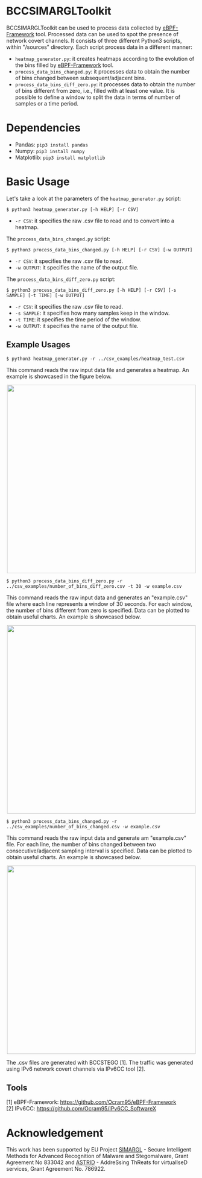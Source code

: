 # BCCSIMARGLToolkit

BCCSIMARGLToolkit can be used to process data collected by [eBPF-Framework](https://github.com/Ocram95/eBPF-Framework) tool. Processed data can be used to spot the presence of network covert channels.
It consists of three different Python3 scripts, within "/sources" directory. 
Each script process data in a different manner:
- ```heatmap_generator.py```: it creates heatmaps according to the evolution of the bins filled by [eBPF-Framework](https://github.com/Ocram95/eBPF-Framework) tool. 
- ```process_data_bins_changed.py```: it processes data to obtain the number of bins changed between subsequent/adjacent bins.
- ```process_data_bins_diff_zero.py```: it processes data to obtain the number of bins different from zero, i.e., filled with at least one value. It is possible to define a window to split the data in terms of number of samples or a time period.


# Dependencies
- Pandas:
```pip3 install pandas```
- Numpy:
```pip3 install numpy```
- Matplotlib:
```pip3 install matplotlib```


# Basic Usage
Let's take a look at the parameters of the ```heatmap_generator.py``` script: 
```
$ python3 heatmap_generator.py [-h HELP] [-r CSV]
```

- ```-r CSV```: it specifies the raw .csv file to read and to convert into a heatmap.

The ```process_data_bins_changed.py``` script: 
```
$ python3 process_data_bins_changed.py [-h HELP] [-r CSV] [-w OUTPUT] 
```

- ```-r CSV```: it specifies the raw .csv file to read.
- ```-w OUTPUT```: it specifies the name of the output file.

The ```process_data_bins_diff_zero.py``` script: 
```
$ python3 process_data_bins_diff_zero.py [-h HELP] [-r CSV] [-s SAMPLE] [-t TIME] [-w OUTPUT] 
```

- ```-r CSV```: it specifies the raw .csv file to read.
- ```-s SAMPLE```: it specifies how many samples keep in the window.
- ```-t TIME```: it specifies the time period of the window.
- ```-w OUTPUT```: it specifies the name of the output file.

## Example Usages
```
$ python3 heatmap_generator.py -r ../csv_examples/heatmap_test.csv
```
This command reads the raw input data file and generates a heatmap. An example is showcased in the figure below. 

<p align="center">
  <img src="https://github.com/Ocram95/BCCSIMARGLToolkit/blob/main/charts_examples/heatmap.png" width="500" />
</p>

```
$ python3 process_data_bins_diff_zero.py -r ../csv_examples/number_of_bins_diff_zero.csv -t 30 -w example.csv
```
This command reads the raw input data and generates an "example.csv" file where each line represents a window of 30 seconds. For each window, the number of bins different from zero is specified. Data can be plotted to obtain useful charts. An example is showcased below.

<p align="center">
  <img src="https://github.com/Ocram95/BCCSIMARGLToolkit/blob/main/charts_examples/diff_zero.png" width="500" />
</p>

```
$ python3 process_data_bins_changed.py -r ../csv_examples/number_of_bins_changed.csv -w example.csv
```

This command reads the raw input data and generate am "example.csv" file. For each line, the number of bins changed between two consecutive/adjacent sampling interval is specified. Data can be plotted to obtain useful charts. An example is showcased below.

<p align="center">
  <img src="https://github.com/Ocram95/BCCSIMARGLToolkit/blob/main/charts_examples/changed_bins.png" width="500" />
</p>

The .csv files are generated with BCCSTEGO [1]. The traffic was generated using IPv6 network covert channels via IPv6CC tool [2].

## Tools

[1] eBPF-Framework: https://github.com/Ocram95/eBPF-Framework <br>
[2] IPv6CC: https://github.com/Ocram95/IPv6CC_SoftwareX


# Acknowledgement 

This work has been supported by EU Project [SIMARGL](https://simargl.eu) - Secure Intelligent Methods for Advanced Recognition of Malware and Stegomalware, Grant Agreement No 833042 and [ASTRID](https://www.astrid-project.eu) - AddreSsing ThReats for virtualIseD services, Grant Agreement No. 786922.
